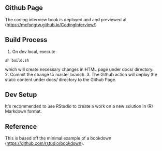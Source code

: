 ## Github Page

The coding interview book is deployed and and previewed at (https://mcfongtw.github.io/CodingInterview/)

## Build Process

1. On dev local, execute
```
sh build.sh
```
which will create necessary changes in HTML page under docs/ directory. 
2. Commit the change to master branch. 
3. The Github action will deploy the static content under docs/ directory to the Github Page. 

## Dev Setup
It's recommended to use RStudio to create a work on a new solution in (R) Markdown format. 

## Reference
This is based off the minimal example of a bookdown (https://github.com/rstudio/bookdown). 
